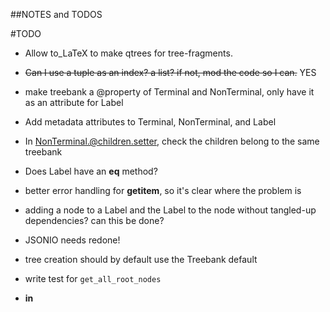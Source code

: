 ##NOTES and TODOS

#TODO

* Allow to_LaTeX to make qtrees for tree-fragments.
* ~~Can I use a tuple as an index? a list? if not, mod the code so I can.~~ YES
* make treebank a \@property of Terminal and NonTerminal, only have it as an attribute for Label
* Add metadata attributes to Terminal, NonTerminal, and Label
* In NonTerminal.@children.setter, check the children belong to the same treebank
* Does Label have an __eq__ method?
* better error handling for __getitem__, so it's clear where the problem is
* adding a node to a Label and the Label to the node without tangled-up dependencies? can this be done?
* JSONIO needs redone!
* tree creation should by default use the Treebank default
* write test for `get_all_root_nodes`

* __in__
